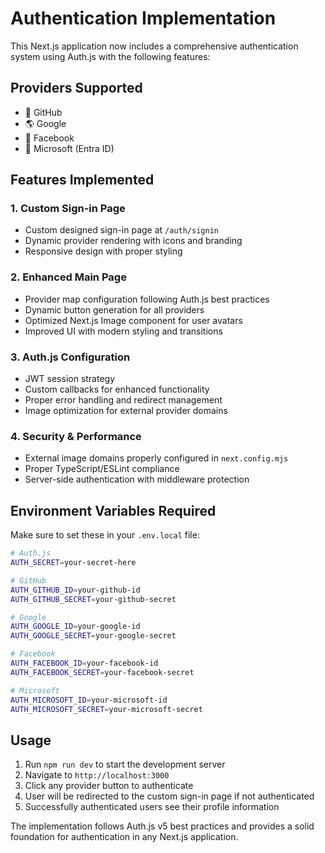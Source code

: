 # Authentication Implementation

This Next.js application now includes a comprehensive authentication system using Auth.js with the following features:

## Providers Supported

- 🐙 GitHub
- 🌎 Google
- 📘 Facebook
- 🏢 Microsoft (Entra ID)

## Features Implemented

### 1. Custom Sign-in Page

- Custom designed sign-in page at `/auth/signin`
- Dynamic provider rendering with icons and branding
- Responsive design with proper styling

### 2. Enhanced Main Page

- Provider map configuration following Auth.js best practices
- Dynamic button generation for all providers
- Optimized Next.js Image component for user avatars
- Improved UI with modern styling and transitions

### 3. Auth.js Configuration

- JWT session strategy
- Custom callbacks for enhanced functionality
- Proper error handling and redirect management
- Image optimization for external provider domains

### 4. Security & Performance

- External image domains properly configured in `next.config.mjs`
- Proper TypeScript/ESLint compliance
- Server-side authentication with middleware protection

## Environment Variables Required

Make sure to set these in your `.env.local` file:

```bash
# Auth.js
AUTH_SECRET=your-secret-here

# GitHub
AUTH_GITHUB_ID=your-github-id
AUTH_GITHUB_SECRET=your-github-secret

# Google
AUTH_GOOGLE_ID=your-google-id
AUTH_GOOGLE_SECRET=your-google-secret

# Facebook
AUTH_FACEBOOK_ID=your-facebook-id
AUTH_FACEBOOK_SECRET=your-facebook-secret

# Microsoft
AUTH_MICROSOFT_ID=your-microsoft-id
AUTH_MICROSOFT_SECRET=your-microsoft-secret
```

## Usage

1. Run `npm run dev` to start the development server
2. Navigate to `http://localhost:3000`
3. Click any provider button to authenticate
4. User will be redirected to the custom sign-in page if not authenticated
5. Successfully authenticated users see their profile information

The implementation follows Auth.js v5 best practices and provides a solid foundation for authentication in any Next.js application.
